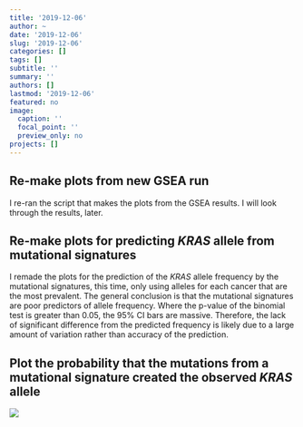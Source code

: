 ```yaml
---
title: '2019-12-06'
author: ~
date: '2019-12-06'
slug: '2019-12-06'
categories: []
tags: []
subtitle: ''
summary: ''
authors: []
lastmod: '2019-12-06'
featured: no
image:
  caption: ''
  focal_point: ''
  preview_only: no
projects: []
---
```



## Re-make plots from new GSEA run

I re-ran the script that makes the plots from the GSEA results.
I will look through the results, later.

## Re-make plots for predicting *KRAS* allele from mutational signatures

I remade the plots for the prediction of the *KRAS* allele frequency by the mutational signatures, this time, only using alleles for each cancer that are the most prevalent.
The general conclusion is that the mutational signatures are poor predictors of allele frequency.
Where the p-value of the binomial test is greater than 0.05, the 95% CI bars are massive.
Therefore, the lack of significant difference from the predicted frequency is likely due to a large amount of variation rather than accuracy of the prediction.

## Plot the probability that the mutations from a mutational signature created the observed *KRAS* allele

![](/img/graphs/50_30_mutsignatures_prob-causing-allele/probability-mutsig-caused-allele.svg)